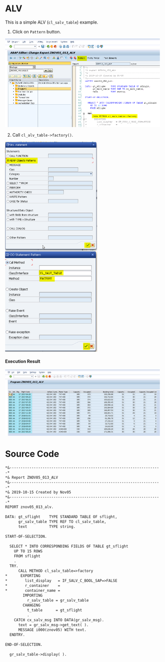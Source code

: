 ﻿# ALV

This is a simple ALV (`cl_salv_table`) example. 

1. Click on `Pattern` button.  

<img src="https://github.com/Nov05/pictures/blob/master/ABAP%20101/2019-10-15%2019_50_40-server.sapides.online_12299%20-%20Remote%20Desktop%20Connection.png?raw=true" width=700>  

2. Call `cl_alv_table->factory()`.

<img src="https://github.com/Nov05/pictures/blob/master/ABAP%20101/2019-10-15%2019_51_15-server.sapides.online_12299%20-%20Remote%20Desktop%20Connection.png?raw=true" width=300><img src="https://github.com/Nov05/pictures/blob/master/ABAP%20101/2019-10-15%2019_51_43-server.sapides.online_12299%20-%20Remote%20Desktop%20Connection.png?raw=true" width=300>

#### Execution Result   

<img src="https://github.com/Nov05/pictures/blob/master/ABAP%20101/2019-10-15%2019_53_38-server.sapides.online_12299%20-%20Remote%20Desktop%20Connection.png?raw=true" width=800>   

# Source Code  

```
*&---------------------------------------------------------------------*
*& Report ZNOV05_013_ALV
*&---------------------------------------------------------------------*
*& 2019-10-15 Created by Nov05
*&---------------------------------------------------------------------*
REPORT znov05_013_alv.

DATA: gt_sflight    TYPE STANDARD TABLE OF sflight,
      gr_salv_table TYPE REF TO cl_salv_table,
      text          TYPE string.

START-OF-SELECTION.

  SELECT * INTO CORRESPONDING FIELDS OF TABLE gt_sflight
    UP TO 15 ROWS
    FROM sflight
    .
  TRY.
      CALL METHOD cl_salv_table=>factory
*      EXPORTING
*        list_display   = IF_SALV_C_BOOL_SAP=>FALSE
*        r_container    =
*        container_name =
        IMPORTING
          r_salv_table = gr_salv_table
        CHANGING
          t_table      = gt_sflight
          .
    CATCH cx_salv_msg INTO DATA(gr_salv_msg).
      text = gr_salv_msg->get_text( ).
      MESSAGE i000(znov05) WITH text.
  ENDTRY.

END-OF-SELECTION.

  gr_salv_table->display( ).
```